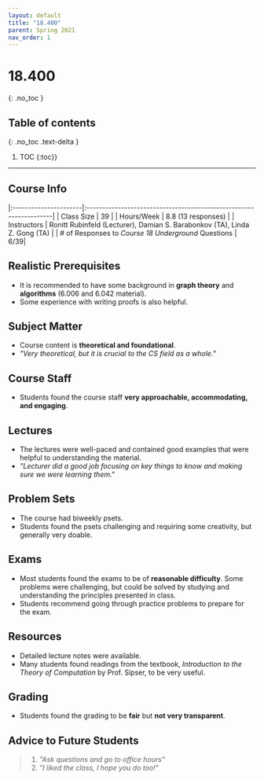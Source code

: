 ```yaml
---
layout: default
title: "18.400"
parent: Spring 2021
nav_order: 1
---
```


# 18.400
{: .no_toc }

## Table of contents
{: .no_toc .text-delta }

1. TOC
{:toc}}

---

## Course Info

|:----------------------|:-------------------------------------------------------------------|
| Class Size | 39 |
| Hours/Week | 8.8 (13 responses) |
| Instructors | Ronitt Rubinfeld (Lecturer), Damian S. Barabonkov (TA), Linda Z. Gong (TA) |
| # of Responses to _Course 18 Underground_ Questions | 6/39|

## Realistic Prerequisites

- It is recommended to have some background in **graph theory** and **algorithms** (6.006 and 6.042 material).
- Some experience with writing proofs is also helpful.

## Subject Matter

- Course content is **theoretical and foundational**.
- _"Very theoretical, but it is crucial to the CS field as a whole."_

## Course Staff

- Students found the course staff **very approachable, accommodating, and engaging**.

## Lectures

- The lectures were well-paced and contained good examples that were helpful to understanding the material.
- _"Lecturer did a good job focusing on key things to know and making sure we were learning them."_

## Problem Sets

- The course had biweekly psets.
- Students found the psets challenging and requiring some creativity, but generally very doable.

## Exams

- Most students found the exams to be of **reasonable difficulty**. Some problems were challenging, but could be solved by studying and understanding the principles presented in class.
- Students recommend going through practice problems to prepare for the exam.

## Resources

- Detailed lecture notes were available.
- Many students found readings from the textbook, _Introduction to the Theory of Computation_ by Prof. Sipser, to be very useful.

## Grading

- Students found the grading to be **fair** but **not very transparent**.

## Advice to Future Students

> 1. _"Ask questions and go to office hours"_
> 2. _"I liked the class, I hope you do too!"_

<!--## Syllabus

Click [**here**](/assets/files/400_Syllabus_Spring2021.pdf) for a PDF of this course's syllabus. -->
